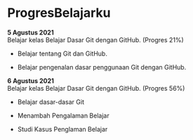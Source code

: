 # ProgresBelajarku

**5 Agustus 2021**  
Belajar kelas Belajar Dasar Git dengan GitHub. (Progres 21%)

* Belajar tentang Git dan GitHub.

* Belajar pengenalan dasar penggunaan Git dengan GitHub.

**6 Agustus 2021**  
Belajar kelas Belajar Dasar Git dengan GitHub. (Progres 56%)

  * Belajar dasar-dasar Git

  * Menambah Pengalaman Belajar

  * Studi Kasus Penglaman Belajar
